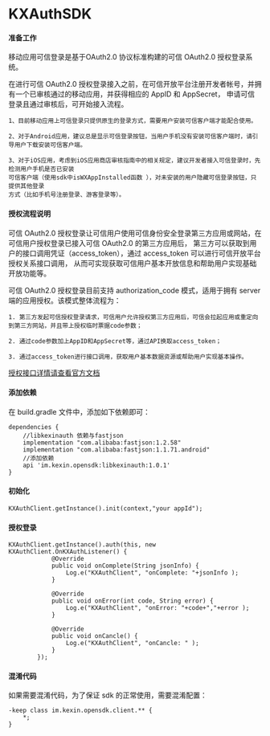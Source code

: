 # KXAuthSDK
#### 准备工作
移动应用可信登录是基于OAuth2.0 协议标准构建的可信 OAuth2.0 授权登录系统。

在进行可信 OAuth2.0 授权登录接入之前，在可信开放平台注册开发者帐号，并拥有一个已审核通过的移动应用，并获得相应的 AppID 和 AppSecret，
申请可信登录且通过审核后，可开始接入流程。
```
1、目前移动应用上可信登录只提供原生的登录方式，需要用户安装可信客户端才能配合使用。

2、对于Android应用，建议总是显示可信登录按钮，当用户手机没有安装可信客户端时，请引导用户下载安装可信客户端。

3、对于iOS应用，考虑到iOS应用商店审核指南中的相关规定，建议开发者接入可信登录时，先检测用户手机是否已安装
可信客户端（使用sdk中isWXAppInstalled函数 ），对未安装的用户隐藏可信登录按钮，只提供其他登录
方式（比如手机号注册登录、游客登录等）。
```

#### 授权流程说明
可信 OAuth2.0 授权登录让可信用户使用可信身份安全登录第三方应用或网站，在可信用户授权登录已接入可信 OAuth2.0 的第三方应用后，
第三方可以获取到用户的接口调用凭证（access_token），通过 access_token 可以进行可信开放平台授权关系接口调用，
从而可实现获取可信用户基本开放信息和帮助用户实现基础开放功能等。

可信 OAuth2.0 授权登录目前支持 authorization_code 模式，适用于拥有 server 端的应用授权。该模式整体流程为：
```
1. 第三方发起可信授权登录请求，可信用户允许授权第三方应用后，可信会拉起应用或重定向到第三方网站，并且带上授权临时票据code参数；

2. 通过code参数加上AppID和AppSecret等，通过API换取access_token；

3. 通过access_token进行接口调用，获取用户基本数据资源或帮助用户实现基本操作。
```
  [授权接口详情请查看官方文档](https://developers.weixin.qq.com/doc/oplatform/Mobile_App/WeChat_Login/Development_Guide.html)
#### 添加依赖
在 build.gradle 文件中，添加如下依赖即可：
```
dependencies {
    //libkexinauth 依赖与fastjson
    implementation "com.alibaba:fastjson:1.2.58"
    implementation "com.alibaba:fastjson:1.1.71.android"
    //添加依赖
    api 'im.kexin.opensdk:libkexinauth:1.0.1'
}
```
#### 初始化
```
KXAuthClient.getInstance().init(context,"your appId");
```
#### 授权登录
```
KXAuthClient.getInstance().auth(this, new KXAuthClient.OnKXAuthListener() {
            @Override
            public void onComplete(String jsonInfo) {
                Log.e("KXAuthClient", "onComplete: "+jsonInfo );
            }

            @Override
            public void onError(int code, String error) {
                Log.e("KXAuthClient", "onError: "+code+","+error );
            }

            @Override
            public void onCancle() {
                Log.e("KXAuthClient", "onCancle: " );
            }
        });
```


#### 混淆代码
如果需要混淆代码，为了保证 sdk 的正常使用，需要混淆配置：
```
-keep class im.kexin.opensdk.client.** {
    *;
}
```